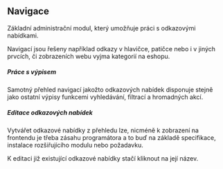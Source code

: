 ## Navigace

Základní administrační modul, který umožňuje práci s odkazovými nabídkami.

Navigací jsou řešeny například odkazy v hlavičce, patičce nebo i v jiných prvcích, či zobrazeních webu vyjma kategorií na eshopu.


##### Práce s výpisem

Samotný přehled navigací jakožto odkazových nabídek disponuje stejně jako ostatní výpisy funkcemi vyhledávání, filtrací a hromadných akcí.


##### Editace odkazových nabídek

Vytvářet odkazové nabídky z přehledu lze, nicméně k zobrazení na frontendu je třeba zásahu programátora a to buď na základě specifikace, instalace rozšiřujícího modulu nebo požadavku.

K editaci již existující odkazové nabídky stačí kliknout na její název.